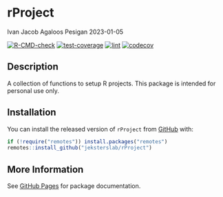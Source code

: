 rProject
================
Ivan Jacob Agaloos Pesigan
2023-01-05

<!-- README.md is generated from README.Rmd. Please edit that file -->
<!-- badges: start -->

[![R-CMD-check](https://github.com/jeksterslab/rProject/workflows/R-CMD-check/badge.svg)](https://github.com/jeksterslab/rProject/actions)
[![test-coverage](https://github.com/jeksterslab/rProject/actions/workflows/test-coverage.yaml/badge.svg)](https://github.com/jeksterslab/rProject/actions/workflows/test-coverage.yaml)
[![lint](https://github.com/jeksterslab/rProject/actions/workflows/lint.yaml/badge.svg)](https://github.com/jeksterslab/rProject/actions/workflows/lint.yaml)
[![codecov](https://codecov.io/gh/jeksterslab/rProject/branch/main/graph/badge.svg)](https://codecov.io/gh/jeksterslab/rProject)
<!-- badges: end -->

## Description

A collection of functions to setup R projects. This package is intended
for personal use only.

## Installation

You can install the released version of `rProject` from
[GitHub](https://github.com/jeksterslab/rProject) with:

``` r
if (!require("remotes")) install.packages("remotes")
remotes::install_github("jeksterslab/rProject")
```

## More Information

See [GitHub Pages](https://jeksterslab.github.io/rProject/index.html)
for package documentation.
